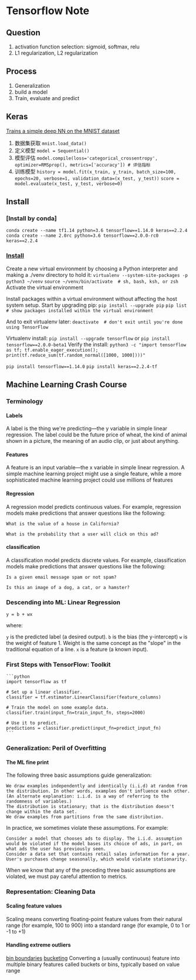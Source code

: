 # Tensorflow Note

## Question

1. activation function selection: sigmoid, softmax, relu
2. L1 regularization, L2 regularization

## Process

1. Generalization
2. build a model
3. Train, evaluate and predict

## Keras

[Trains a simple deep NN on the MNIST dataset](https://github.com/keras-team/keras/blob/master/examples/mnist_mlp.py)

1. 数据集获取 `mnist.load_data()`
2. 定义模型 `model = Sequential()`
3. 模型评估 `model.compile(loss='categorical_crossentropy', optimizer=RMSprop(), metrics=['accuracy']) # 评估指标`
4. 训练模型 `history = model.fit(x_train, y_train, batch_size=100, epochs=20, verbose=1, validation_data=(x_test, y_test))`
    `score = model.evaluate(x_test, y_test, verbose=0)`

## Install

### [Install by conda]

`conda create --name tf1.14 python=3.6 tensorflow==1.14.0 keras==2.2.4`
`conda create --name 2.0rc python=3.6 tensorflow==2.0.0-rc0 keras==2.2.4`

### [Install](https://www.tensorflow.org/install/pip#1-install-the-python-development-environment-on-your-system)

Create a new virtual environment by choosing a Python interpreter and making a ./venv directory to hold it:
`virtualenv --system-site-packages -p python3 ~/venv`
`source ~/venv/bin/activate  # sh, bash, ksh, or zsh` Activate the virtual environment

Install packages within a virtual environment without affecting the host system setup. Start by upgrading pip:
`pip install --upgrade pip`
`pip list  # show packages installed within the virtual environment`

And to exit virtualenv later:
`deactivate  # don't exit until you're done using TensorFlow`

Virtualenv install: `pip install --upgrade tensorflow` or `pip install tensorflow==2.0.0-beta1`
Verify the install: `python3 -c "import tensorflow as tf; tf.enable_eager_execution(); print(tf.reduce_sum(tf.random_normal([1000, 1000])))"`

`pip install tensorflow==1.14.0`
`pip install keras==2.2.4-tf`

## Machine Learning Crash Course

### Terminology

#### Labels

A label is the thing we're predicting—the y variable in simple linear regression. The label could be the future price of wheat, the kind of animal shown in a picture, the meaning of an audio clip, or just about anything.

#### Features

A feature is an input variable—the x variable in simple linear regression. A simple machine learning project might use a single feature, while a more sophisticated machine learning project could use millions of features

#### Regression

A regression model predicts continuous values. For example, regression models make predictions that answer questions like the following:

    What is the value of a house in California?

    What is the probability that a user will click on this ad?

#### classification

A classification model predicts discrete values. For example, classification models make predictions that answer questions like the following:

    Is a given email message spam or not spam?

    Is this an image of a dog, a cat, or a hamster?

### Descending into ML: Linear Regression

`y = b + wx`

where:

`y` is the predicted label (a desired output).
`b` is the bias (the y-intercept)
`w` is the weight of feature 1. Weight is the same concept as the "slope" in the traditional equation of a line.
`x` is a feature (a known input).

### First Steps with TensorFlow: Toolkit

    ```python
    import tensorflow as tf

    # Set up a linear classifier.
    classifier = tf.estimator.LinearClassifier(feature_columns)

    # Train the model on some example data.
    classifier.train(input_fn=train_input_fn, steps=2000)

    # Use it to predict.
    predictions = classifier.predict(input_fn=predict_input_fn)
    ```

### Generalization: Peril of Overfitting

#### The ML fine print

The following three basic assumptions guide generalization:

    We draw examples independently and identically (i.i.d) at random from the distribution. In other words, examples don't influence each other. (An alternate explanation: i.i.d. is a way of referring to the randomness of variables.)
    The distribution is stationary; that is the distribution doesn't change within the data set.
    We draw examples from partitions from the same distribution.

In practice, we sometimes violate these assumptions. For example:

    Consider a model that chooses ads to display. The i.i.d. assumption would be violated if the model bases its choice of ads, in part, on what ads the user has previously seen.
    Consider a data set that contains retail sales information for a year. User's purchases change seasonally, which would violate stationarity.

When we know that any of the preceding three basic assumptions are violated, we must pay careful attention to metrics.

### Representation: Cleaning Data

#### Scaling feature values

Scaling means converting floating-point feature values from their natural range (for example, 100 to 900) into a standard range (for example, 0 to 1 or -1 to +1)

#### Handling extreme outliers

[bin boundaries](https://developers.google.cn/machine-learning/crash-course/representation/cleaning-data)
[bucketing](https://developers.google.cn/machine-learning/glossary/#bucketing)
 Converting a (usually continuous) feature into multiple binary features called buckets or bins, typically based on value range
